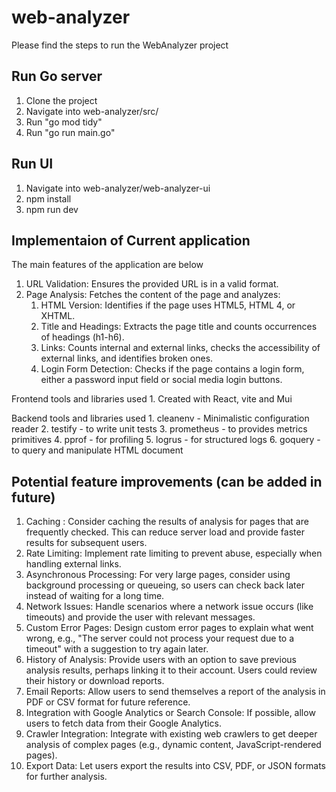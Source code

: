 # web-analyzer

Please find the steps to run the WebAnalyzer project

Run Go server
--------------
1. Clone the project
2. Navigate into web-analyzer/src/
3. Run "go mod tidy"
4. Run "go run main.go"


Run UI
------------
1. Navigate into web-analyzer/web-analyzer-ui
2. npm install
3. npm run dev


Implementaion of Current application
-------------------------------------

The main features of the application are below
1. URL Validation: Ensures the provided URL is in a valid format.
2. Page Analysis: Fetches the content of the page and analyzes:
    1. HTML Version: Identifies if the page uses HTML5, HTML 4, or XHTML.
    2. Title and Headings: Extracts the page title and counts occurrences of headings (h1-h6).
    3. Links: Counts internal and external links, checks the accessibility of external links, and identifies broken ones.
    4. Login Form Detection: Checks if the page contains a login form, either a password input field or social media login  buttons.


Frontend tools and libraries used
    1. Created with React, vite and Mui

Backend tools and libraries used
    1. cleanenv - Minimalistic configuration reader
    2. testify - to write unit tests
    3. prometheus - to provides metrics primitives
    4. pprof - for profiling
    5. logrus - for structured logs
    6. goquery - to query and manipulate HTML document


Potential feature improvements (can be added in future)
-------------------------------------------------------

1. Caching : Consider caching the results of analysis for pages that are frequently checked. This can reduce server load and provide faster results for subsequent users.
2. Rate Limiting: Implement rate limiting to prevent abuse, especially when handling external links.
3. Asynchronous Processing: For very large pages, consider using background processing or queueing, so users can check back later instead of waiting for a long time.
4. Network Issues: Handle scenarios where a network issue occurs (like timeouts) and provide the user with relevant messages.
5. Custom Error Pages: Design custom error pages to explain what went wrong, e.g., "The server could not process your request due to a timeout" with a suggestion to try again later.
6. History of Analysis: Provide users with an option to save previous analysis results, perhaps linking it to their account. Users could review their history or download reports.
7. Email Reports: Allow users to send themselves a report of the analysis in PDF or CSV format for future reference.
8. Integration with Google Analytics or Search Console: If possible, allow users to fetch data from their Google Analytics.
9. Crawler Integration: Integrate with existing web crawlers to get deeper analysis of complex pages (e.g., dynamic content, JavaScript-rendered pages).
10. Export Data: Let users export the results into CSV, PDF, or JSON formats for further analysis.